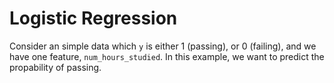 # Logistic Regression

Consider an simple data which ```y``` is either 1 (passing), or 0 (failing), and we have one feature, ```num_hours_studied```. In this example, we want to predict the propability of passing.
